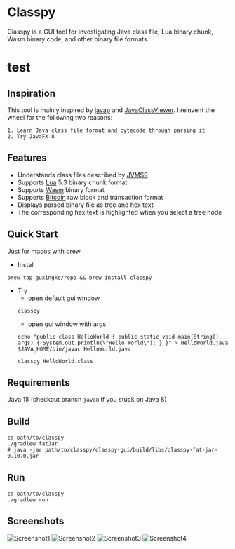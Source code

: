 # Classpy

Classpy is a GUI tool for investigating Java class file, Lua binary chunk, Wasm binary code, and other binary file formats.

# test


## Inspiration

This tool is mainly inspired by [javap](http://docs.oracle.com/javase/8/docs/technotes/tools/windows/javap.html) and [JavaClassViewer](http://www.codeproject.com/Articles/35915/Java-Class-Viewer). I reinvent the wheel for the following two reasons:

    1. Learn Java class file format and bytecode through parsing it
    2. Try JavaFX 8



## Features

* Understands class files described by [JVMS9](https://docs.oracle.com/javase/specs/jvms/se9/html/jvms-4.html)
* Supports [Lua](https://www.lua.org/) 5.3 binary chunk format
* Supports [Wasm](https://webassembly.org/) binary format
* Supports [Bitcoin](https://en.wikipedia.org/wiki/Bitcoin) raw block and transaction format
* Displays parsed binary file as tree and hex text
* The corresponding hex text is highlighted when you select a tree node



## Quick Start

Just for macos with brew

- Install
```shell
brew tap guxingke/repo && brew install classpy
```
- Try  
  - open default gui window
  ```shell
  classpy
  ```
  - open gui window with args
  ```shell
  echo "public class HelloWorld { public static void main(String[] args) { System.out.println(\"Hello World\"); } }" > HelloWorld.java
  $JAVA_HOME/bin/javac HelloWorld.java

  classpy HelloWorld.class
  ```



## Requirements

Java 15 (checkout branch `java8` if you stuck on Java 8)



## Build

```shell
cd path/to/classpy
./gradlew fatJar
# java -jar path/to/classpy/classpy-gui/build/libs/classpy-fat-jar-0.10.0.jar
```



## Run

```shell
cd path/to/classpy
./gradlew run
```



## Screenshots

![Screenshot1](https://raw.githubusercontent.com/zxh0/classpy/master/screenshot.png)
![Screenshot2](https://raw.githubusercontent.com/zxh0/classpy/master/screenshot2.png)
![Screenshot3](https://raw.githubusercontent.com/zxh0/classpy/master/screenshot3.png)
![Screenshot4](https://raw.githubusercontent.com/zxh0/classpy/master/screenshot4.png)
